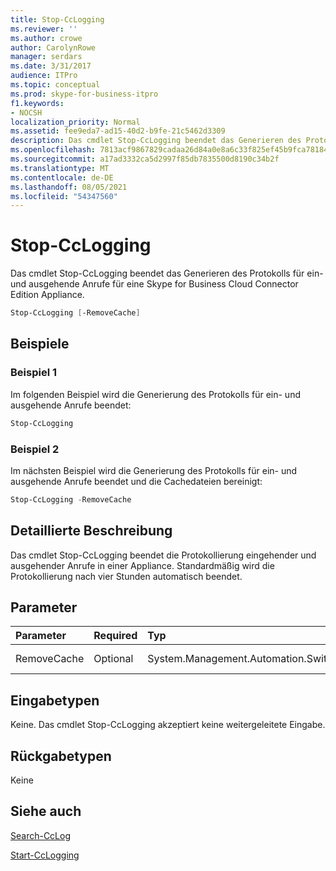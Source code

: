 ```yaml
---
title: Stop-CcLogging
ms.reviewer: ''
ms.author: crowe
author: CarolynRowe
manager: serdars
ms.date: 3/31/2017
audience: ITPro
ms.topic: conceptual
ms.prod: skype-for-business-itpro
f1.keywords:
- NOCSH
localization_priority: Normal
ms.assetid: fee9eda7-ad15-40d2-b9fe-21c5462d3309
description: Das cmdlet Stop-CcLogging beendet das Generieren des Protokolls für ein- und ausgehende Anrufe für eine Skype for Business Cloud Connector Edition Appliance.
ms.openlocfilehash: 7813acf9867829cadaa26d84a0e8a6c33f825ef45b9fca781840a44f94574930
ms.sourcegitcommit: a17ad3332ca5d2997f85db7835500d8190c34b2f
ms.translationtype: MT
ms.contentlocale: de-DE
ms.lasthandoff: 08/05/2021
ms.locfileid: "54347560"
---
```

# <a name="stop-cclogging"></a>Stop-CcLogging
 
Das cmdlet Stop-CcLogging beendet das Generieren des Protokolls für ein- und ausgehende Anrufe für eine Skype for Business Cloud Connector Edition Appliance.
  
```powershell
Stop-CcLogging [-RemoveCache]
```

## <a name="examples"></a>Beispiele
<a name="Examples"> </a>

### <a name="example-1"></a>Beispiel 1

Im folgenden Beispiel wird die Generierung des Protokolls für ein- und ausgehende Anrufe beendet: 
  
```powershell
Stop-CcLogging
```

### <a name="example-2"></a>Beispiel 2

Im nächsten Beispiel wird die Generierung des Protokolls für ein- und ausgehende Anrufe beendet und die Cachedateien bereinigt:
  
```powershell
Stop-CcLogging -RemoveCache
```

## <a name="detailed-description"></a>Detaillierte Beschreibung
<a name="DetailedDescription"> </a>

Das cmdlet Stop-CcLogging beendet die Protokollierung eingehender und ausgehender Anrufe in einer Appliance. Standardmäßig wird die Protokollierung nach vier Stunden automatisch beendet.
  
## <a name="parameters"></a>Parameter
<a name="DetailedDescription"> </a>

|**Parameter**|**Required**|**Typ**|**Beschreibung**|
|:-----|:-----|:-----|:-----|
| RemoveCache <br/> | Optional <br/> | System.Management.Automation.SwitchParameter <br/> |Entfernt die Protokollierungscachedateien.  <br/> |
   
## <a name="input-types"></a>Eingabetypen
<a name="InputTypes"> </a>

Keine. Das cmdlet Stop-CcLogging akzeptiert keine weitergeleitete Eingabe.
  
## <a name="return-types"></a>Rückgabetypen
<a name="ReturnTypes"> </a>

Keine
  
## <a name="see-also"></a>Siehe auch
<a name="ReturnTypes"> </a>

[Search-CcLog](search-cclog.md)
  
[Start-CcLogging](start-cclogging.md)
  

